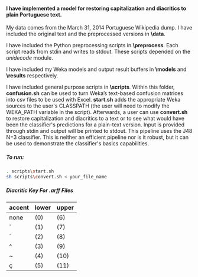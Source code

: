 
#### I have implemented a model for restoring capitalization and diacritics to plain Portuguese text.

My data comes from the March 31, 2014 Portuguese Wikipedia dump. I have included the original text and the preprocessed versions in **\data**.

I have included the Python preprocessing scripts in **\preprocess**. Each script reads from stdin and writes to stdout. These scripts depended on the *unidecode* module.

I have included my Weka models and output result buffers in **\models** and **\results** respectively.

I have included general purpose scripts in **\scripts**. Within this folder, **confusion.sh** can be used to turn Weka’s text-based confusion matrices into csv files to be used with Excel. **start.sh** adds the appropriate Weka sources to the user's CLASSPATH (the user will need to modify the WEKA_PATH variable in the script). Afterwards, a user can use **convert.sh** to restore capitalization and diacritics to a text or to see what would have been the classifier's predictions for a plain-text version. Input is provided through stdin and output will be printed to stdout. This pipeline uses the J48 N=3 classifier. This is neither an efficient pipeline nor is it robust, but it can be used to demonstrate the classifier's basics capabilities.

##### To run:
```bash
. scripts\start.sh
sh scripts\convert.sh < your_file_name
```

##### Diacritic Key For .arff Files

accent | lower | upper
------ | ----- | -----
none   | (0)   | (6)
`      | (1)   | (7)
´      | (2)   | (8)
^      | (3)   | (9)
~      | (4)   | (10)
ç      | (5)   | (11)


